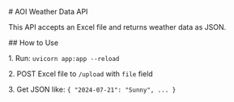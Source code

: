 \# AOI Weather Data API



This API accepts an Excel file and returns weather data as JSON.



\## How to Use



1\. Run: `uvicorn app:app --reload`

2\. POST Excel file to `/upload` with `file` field

3\. Get JSON like: `{ "2024-07-21": "Sunny", ... }`



